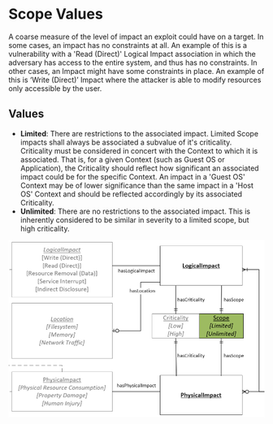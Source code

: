 # Scope Values

A coarse measure of the level of impact an exploit could have on a target. In some cases, an impact has no constraints at all. An example of this is a vulnerability with a 'Read (Direct)' Logical Impact association in which the adversary has access to the entire system, and thus has no constraints. In other cases, an Impact might have some constraints in place. An example of this is ‘Write (Direct)’ Impact where the attacker is able to modify resources only accessible by the user.

## Values

- **Limited**:  There are restrictions to the associated impact. Limited Scope impacts shall always be associated a subvalue of it's criticality. Criticality must be considered in concert with the Context to which it is associated. That is, for a given Context (such as Guest OS or Application), the Criticality should reflect how significant an associated impact could be for the specific Context. An impact in a 'Guest OS' Context may be of lower significance than the same impact in a 'Host OS' Context and should be reflected accordingly by its associated Criticality.
- **Unlimited**:  There are no restrictions to the associated impact. This is inherently considered to be similar in severity to a limited scope, but high criticality.

![Scope Graph](../figures/graphsnippets/ScopeSnippet.png "Scope Graph")